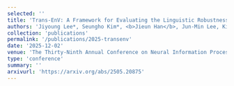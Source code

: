 ```yaml
---
selected: ''
title: 'Trans-EnV: A Framework for Evaluating the Linguistic Robustness of LLMs Against English Varieties'
authors: 'Jiyoung Lee*, Seungho Kim*, <b>Jieun Han</b>, Jun-Min Lee, Kitaek Kim, Alice Oh, Edward Choi'
collection: 'publications'
permalink: '/publications/2025-transenv'
date: '2025-12-02'
venue: 'The Thirty-Ninth Annual Conference on Neural Information Processing Systems (NeurIPS 2025 Dataset and Benchmarks track'
type: 'conference'
summary: ''
arxivurl: 'https://arxiv.org/abs/2505.20875'
---
```


